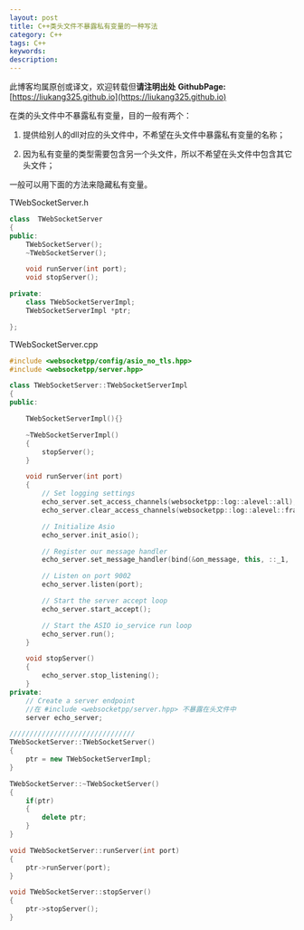 ```yaml
---
layout: post
title: C++类头文件不暴露私有变量的一种写法
category: C++
tags: C++
keywords: 
description: 
---
```


此博客均属原创或译文，欢迎转载但**请注明出处** 
**GithubPage:**[https://liukang325.github.io](https://liukang325.github.io)


在类的头文件中不暴露私有变量，目的一般有两个：

1. 提供给别人的dll对应的头文件中，不希望在头文件中暴露私有变量的名称；

2. 因为私有变量的类型需要包含另一个头文件，所以不希望在头文件中包含其它头文件；

一般可以用下面的方法来隐藏私有变量。

TWebSocketServer.h

```c++
class  TWebSocketServer
{
public:
    TWebSocketServer();
    ~TWebSocketServer();

    void runServer(int port);
    void stopServer();

private:
	class TWebSocketServerImpl;
    TWebSocketServerImpl *ptr;

};
```

TWebSocketServer.cpp

```c++
#include <websocketpp/config/asio_no_tls.hpp>
#include <websocketpp/server.hpp>

class TWebSocketServer::TWebSocketServerImpl
{
public:

    TWebSocketServerImpl(){}

    ~TWebSocketServerImpl()
    {
        stopServer();
    }

    void runServer(int port)
    {
        // Set logging settings
        echo_server.set_access_channels(websocketpp::log::alevel::all);
        echo_server.clear_access_channels(websocketpp::log::alevel::frame_payload);

        // Initialize Asio
        echo_server.init_asio();

        // Register our message handler
        echo_server.set_message_handler(bind(&on_message, this, ::_1, ::_2));

        // Listen on port 9002
        echo_server.listen(port);

        // Start the server accept loop
        echo_server.start_accept();

        // Start the ASIO io_service run loop
        echo_server.run();
    }

    void stopServer()
    {
        echo_server.stop_listening();
    }
private:
    // Create a server endpoint
    //在 #include <websocketpp/server.hpp> 不暴露在头文件中
    server echo_server;

///////////////////////////////
TWebSocketServer::TWebSocketServer()
{
    ptr = new TWebSocketServerImpl;
}

TWebSocketServer::~TWebSocketServer()
{
    if(ptr)
    {
        delete ptr;
    }
}

void TWebSocketServer::runServer(int port)
{
    ptr->runServer(port);
}

void TWebSocketServer::stopServer()
{
    ptr->stopServer();
}

```
